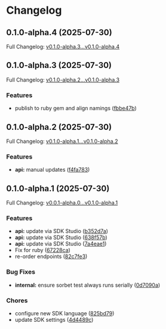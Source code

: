 # Changelog

## 0.1.0-alpha.4 (2025-07-30)

Full Changelog: [v0.1.0-alpha.3...v0.1.0-alpha.4](https://github.com/nextbillion-ai/nextbillion-sdk-ruby/compare/v0.1.0-alpha.3...v0.1.0-alpha.4)

## 0.1.0-alpha.3 (2025-07-30)

Full Changelog: [v0.1.0-alpha.2...v0.1.0-alpha.3](https://github.com/nextbillion-ai/nextbillion-sdk-ruby/compare/v0.1.0-alpha.2...v0.1.0-alpha.3)

### Features

* publish to ruby gem and align namings ([fbbe47b](https://github.com/nextbillion-ai/nextbillion-sdk-ruby/commit/fbbe47b9ed0748a180b5860006aa1876283d2809))

## 0.1.0-alpha.2 (2025-07-30)

Full Changelog: [v0.1.0-alpha.1...v0.1.0-alpha.2](https://github.com/nextbillion-ai/nextbillion-sdk-ruby/compare/v0.1.0-alpha.1...v0.1.0-alpha.2)

### Features

* **api:** manual updates ([f4fa783](https://github.com/nextbillion-ai/nextbillion-sdk-ruby/commit/f4fa783d78f05d19c8f4fb775d1d544b3041b788))

## 0.1.0-alpha.1 (2025-07-30)

Full Changelog: [v0.0.1-alpha.0...v0.1.0-alpha.1](https://github.com/nextbillion-ai/nextbillion-sdk-ruby/compare/v0.0.1-alpha.0...v0.1.0-alpha.1)

### Features

* **api:** update via SDK Studio ([b352d7a](https://github.com/nextbillion-ai/nextbillion-sdk-ruby/commit/b352d7a808092cc076a51d0002b86a9f11e81db0))
* **api:** update via SDK Studio ([638f57b](https://github.com/nextbillion-ai/nextbillion-sdk-ruby/commit/638f57bc812ef59128727e197de66dba3f2e85fe))
* **api:** update via SDK Studio ([7a4eae1](https://github.com/nextbillion-ai/nextbillion-sdk-ruby/commit/7a4eae18e57537fc7bb857c31ee9c9d77969e3f0))
* Fix for ruby ([67228ca](https://github.com/nextbillion-ai/nextbillion-sdk-ruby/commit/67228ca9daab6177365254060268bbead0d3c1ae))
* re-order endpoints ([82c7fe3](https://github.com/nextbillion-ai/nextbillion-sdk-ruby/commit/82c7fe3742f5424a5a7b1bd276217b842f0dcf7d))


### Bug Fixes

* **internal:** ensure sorbet test always runs serially ([0d7090a](https://github.com/nextbillion-ai/nextbillion-sdk-ruby/commit/0d7090a1efe112429f98c8cd3ce69c335e742694))


### Chores

* configure new SDK language ([825bd79](https://github.com/nextbillion-ai/nextbillion-sdk-ruby/commit/825bd794411f02660a74c502381e0be8620e168c))
* update SDK settings ([4d4489c](https://github.com/nextbillion-ai/nextbillion-sdk-ruby/commit/4d4489ccc7d02faab3c7a4863e4e61c1258e6744))
